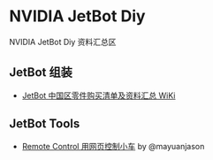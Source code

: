 # NVIDIA JetBot Diy
NVIDIA JetBot Diy 资料汇总区

## JetBot 组装
- [JetBot 中国区零件购买清单及资料汇总 WiKi](https://github.com/unbug/NVIDIA-JetBot-Diy/wiki)

## JetBot Tools
- [Remote Control 用网页控制小车](https://github.com/mayuanjason/mbot/wiki/Remote-Control) by @mayuanjason
